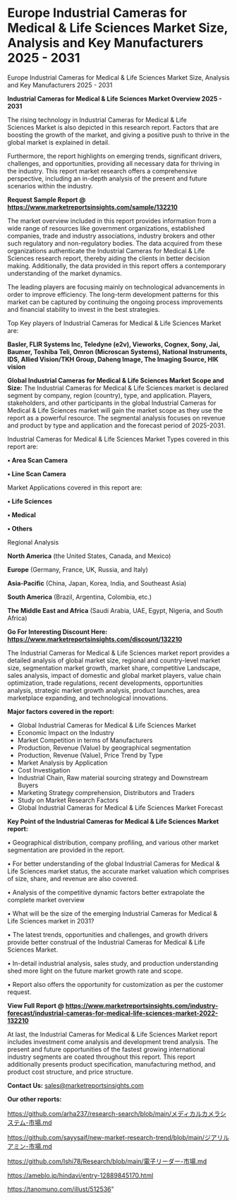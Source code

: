 # Europe Industrial Cameras for Medical & Life Sciences Market Size, Analysis and Key Manufacturers 2025 - 2031
Europe Industrial Cameras for Medical & Life Sciences Market Size, Analysis and Key Manufacturers 2025 - 2031

<Strong> Industrial Cameras for Medical & Life Sciences Market Overview 2025 - 2031</strong>

The rising technology in Industrial Cameras for Medical & Life Sciences Market is also depicted in this research report. Factors that are boosting the growth of the market, and giving a positive push to thrive in the global market is explained in detail.

Furthermore, the report highlights on emerging trends, significant drivers, challenges, and opportunities, providing all necessary data for thriving in the industry. This report market research offers a comprehensive perspective, including an in-depth analysis of the present and future scenarios within the industry.

<strong>Request Sample Report @ <a href=https://www.marketreportsinsights.com/sample/132210>https://www.marketreportsinsights.com/sample/132210</a></strong>

The market overview included in this report provides information from a wide range of resources like government organizations, established companies, trade and industry associations, industry brokers and other such regulatory and non-regulatory bodies. The data acquired from these organizations authenticate the Industrial Cameras for Medical & Life Sciences research report, thereby aiding the clients in better decision making. Additionally, the data provided in this report offers a contemporary understanding of the market dynamics.

The leading players are focusing mainly on technological advancements in order to improve efficiency. The long-term development patterns for this market can be captured by continuing the ongoing process improvements and financial stability to invest in the best strategies.

Top Key players of Industrial Cameras for Medical & Life Sciences Market are:

<strong>Basler, FLIR Systems Inc, Teledyne (e2v), Vieworks, Cognex, Sony, Jai, Baumer, Toshiba Teli, Omron (Microscan Systems), National Instruments, IDS, Allied Vision/TKH Group, Daheng Image, The Imaging Source, HIK vision</strong>

<strong><b>Global Industrial Cameras for Medical & Life Sciences Market Scope and Size:</b></strong>
The Industrial Cameras for Medical & Life Sciences market is declared segment by company, region (country), type, and application. Players, stakeholders, and other participants in the global Industrial Cameras for Medical & Life Sciences market will gain the market scope as they use the report as a powerful resource. The segmental analysis focuses on revenue and product by type and application and the forecast period of 2025-2031.

Industrial Cameras for Medical & Life Sciences Market Types covered in this report are:

<strong>• Area Scan Camera

• Line Scan Camera</strong>

Market Applications covered in this report are:

<strong>• Life Sciences

• Medical

• Others</strong> 

Regional Analysis

<strong>North America</strong> (the United States, Canada, and Mexico)

<strong>Europe</strong> (Germany, France, UK, Russia, and Italy)

<strong>Asia-Pacific</strong> (China, Japan, Korea, India, and Southeast Asia)

<strong>South America</strong> (Brazil, Argentina, Colombia, etc.)

<strong>The Middle East and Africa</strong> (Saudi Arabia, UAE, Egypt, Nigeria, and South Africa)

<strong>Go For Interesting Discount Here: <a href=https://www.marketreportsinsights.com/discount/132210>https://www.marketreportsinsights.com/discount/132210</a></strong>

The Industrial Cameras for Medical & Life Sciences market report provides a detailed analysis of global market size, regional and country-level market size, segmentation market growth, market share, competitive Landscape, sales analysis, impact of domestic and global market players, value chain optimization, trade regulations, recent developments, opportunities analysis, strategic market growth analysis, product launches, area marketplace expanding, and technological innovations.

<strong><b>Major factors covered in the report:</b></strong>
<ul>
  <li>Global Industrial Cameras for Medical & Life Sciences Market </li>
  <li>Economic Impact on the Industry</li>
  <li>Market Competition in terms of Manufacturers</li>
  <li>Production, Revenue (Value) by geographical segmentation</li>
  <li>Production, Revenue (Value), Price Trend by Type</li>
  <li>Market Analysis by Application</li>
  <li>Cost Investigation</li>
  <li>Industrial Chain, Raw material sourcing strategy and Downstream Buyers</li>
  <li>Marketing Strategy comprehension, Distributors and Traders</li>
  <li>Study on Market Research Factors</li>
  <li>Global Industrial Cameras for Medical & Life Sciences Market Forecast</li>
</ul>

<strong><b>Key Point of the Industrial Cameras for Medical & Life Sciences Market report:</b></strong>

• Geographical distribution, company profiling, and various other market segmentation are provided in the report.

• For better understanding of the global Industrial Cameras for Medical & Life Sciences market status, the accurate market valuation which comprises of size, share, and revenue are also covered.

• Analysis of the competitive dynamic factors better extrapolate the complete market overview

• What will be the size of the emerging Industrial Cameras for Medical & Life Sciences market in 2031?

• The latest trends, opportunities and challenges, and growth drivers provide better construal of the Industrial Cameras for Medical & Life Sciences Market.

• In-detail industrial analysis, sales study, and production understanding shed more light on the future market growth rate and scope.

• Report also offers the opportunity for customization as per the customer request.

<strong><b>View Full Report @ <a href=https://www.marketreportsinsights.com/industry-forecast/industrial-cameras-for-medical-life-sciences-market-2022-132210>https://www.marketreportsinsights.com/industry-forecast/industrial-cameras-for-medical-life-sciences-market-2022-132210</a></b></strong>


At last, the Industrial Cameras for Medical & Life Sciences Market report includes investment come analysis and development trend analysis. The present and future opportunities of the fastest growing international industry segments are coated throughout this report. This report additionally presents product specification, manufacturing method, and product cost structure, and price structure.

<strong>Contact Us:</strong>
sales@marketreportsinsights.com

<strong>Our other reports:</strong>

<a href=https://github.com/arha237/research-search/blob/main/メディカルカメラシステム-市場.md>https://github.com/arha237/research-search/blob/main/メディカルカメラシステム-市場.md</a>

<a href=https://github.com/sayysaif/new-market-research-trend/blob/main/ジアリルアミン-市場.md>https://github.com/sayysaif/new-market-research-trend/blob/main/ジアリルアミン-市場.md</a>

<a href=https://github.com/Ishi78/Research/blob/main/電子リーダー-市場.md>https://github.com/Ishi78/Research/blob/main/電子リーダー-市場.md</a>

<a href=https://ameblo.jp/hindavi/entry-12889845170.html>https://ameblo.jp/hindavi/entry-12889845170.html</a>

<a href=https://tanomuno.com/illust/512536>https://tanomuno.com/illust/512536</a>"
